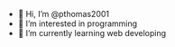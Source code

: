 - 👋 Hi, I’m @pthomas2001
- 👀 I’m interested in programming
- 🌱 I’m currently learning web developing
<!---
- 💞️ I’m looking to collaborate on ...
- 📫 How to reach me ...
--->
<!---
pthomas2001/pthomas2001 is a ✨ special ✨ repository because its `README.md` (this file) appears on your GitHub profile.
You can click the Preview link to take a look at your changes.
--->
